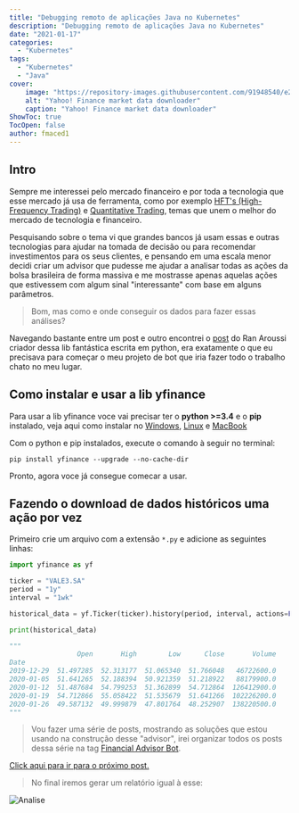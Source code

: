 ```yaml
---
title: "Debugging remoto de aplicações Java no Kubernetes"
description: "Debugging remoto de aplicações Java no Kubernetes"
date: "2021-01-17"
categories:
  - "Kubernetes"
tags:
  - "Kubernetes"
  - "Java"
cover:
    image: "https://repository-images.githubusercontent.com/91948540/e2b14a80-7fc7-11e9-8b9b-5e1f56b0052a"
    alt: "Yahoo! Finance market data downloader"
    caption: "Yahoo! Finance market data downloader"
ShowToc: true
TocOpen: false
author: fmaced1
---
```


Intro
---------

Sempre me interessei pelo mercado financeiro e por toda a tecnologia que esse mercado já usa de ferramenta, como por exemplo [HFT's (High-Frequency Trading)](https://www.investopedia.com/terms/h/high-frequency-trading.asp#:~:text=High%2Dfrequency%20trading%2C%20also%20known,orders%20based%20on%20market%20conditions.) e [Quantitative Trading](https://www.investopedia.com/terms/q/quantitative-trading.asp), temas que unem o melhor do mercado de tecnologia e financeiro.

Pesquisando sobre o tema vi que grandes bancos já usam essas e outras tecnologias para ajudar na tomada de decisão ou para recomendar investimentos para os seus clientes, e pensando em uma escala menor decidi criar um advisor que pudesse me ajudar a analisar todas as ações da bolsa brasileira de forma massiva e me mostrasse apenas aquelas ações que estivessem com algum sinal "interessante" com base em alguns parâmetros.

> Bom, mas como e onde conseguir os dados para fazer essas análises?

Navegando bastante entre um post e outro encontrei o [post](https://aroussi.com/post/python-yahoo-finance) do Ran Aroussi criador dessa lib fantástica escrita em python, era exatamente o que eu precisava para começar o meu projeto de bot que iria fazer todo o trabalho chato no meu lugar.

Como instalar e usar a lib yfinance
-------------------------

Para usar a lib yfinance voce vai precisar ter o **python >=3.4** e o **pip** instalado, veja aqui como instalar no [Windows](https://python.org.br/instalacao-windows/), [Linux](https://python.org.br/instalacao-linux/) e [MacBook](https://python.org.br/instalacao-mac/)

Com o python e pip instalados, execute o comando à seguir no terminal:

```terminal
pip install yfinance --upgrade --no-cache-dir
```

Pronto, agora voce já consegue comecar a usar.

Fazendo o download de dados históricos uma ação por vez
--------------------

Primeiro crie um arquivo com a extensão `*.py` e adicione as seguintes linhas:

```python
import yfinance as yf

ticker = "VALE3.SA"
period = "1y"
interval = "1wk"

historical_data = yf.Ticker(ticker).history(period, interval, actions=False).dropna()

print(historical_data)

"""
                 Open       High        Low      Close       Volume
Date                                                               
2019-12-29  51.497285  52.313177  51.065340  51.766048   46722600.0
2020-01-05  51.641265  52.188394  50.921359  51.218922   88179900.0
2020-01-12  51.487684  54.799253  51.362899  54.712864  126412900.0
2020-01-19  54.712866  55.058422  51.535679  51.641266  102226200.0
2020-01-26  49.587132  49.999879  47.801764  48.252907  138220500.0
"""
```

> Vou fazer uma série de posts, mostrando as soluções que estou usando na construção desse "advisor", irei organizar todos os posts dessa série na tag [Financial Advisor Bot](../../tags/financial-advisor-bot/).

[Click aqui para ir para o próximo post.](../como-fazer-cache-de-objetos-json-com-python/)

> No final iremos gerar um relatório igual à esse:

![Analise](../images/B3SA3.SA.jpeg)